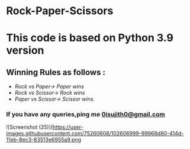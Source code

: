 # Rock-Paper-Scissors
# This code is based on Python 3.9 version
## Winning Rules as follows :
- *Rock vs Paper-> Paper wins*
- *Rock vs Scissor-> Rock wins*
- *Paper vs Scissor-> Scissor wins.*
### If you have any queries,ping me <0isujith0@gmail.com>
![Screenshot (25)](https://user-images.githubusercontent.com/75260608/102606999-99968d80-414d-11eb-8ec3-83513e6955a9.png
